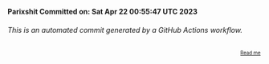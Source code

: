 **Parixshit Committed on: Sat Apr 22 00:55:47 UTC 2023** <!-- f7f9e5d8-50e3-4a3c-8885-45605eebf1a8 -->

###### This is an automated commit generated by a GitHub Actions workflow.

<div align="right"><sub><sup><a href="https://github.com/Parixshit/AutoCommit.git">Read me</a></sup></sub></div>
